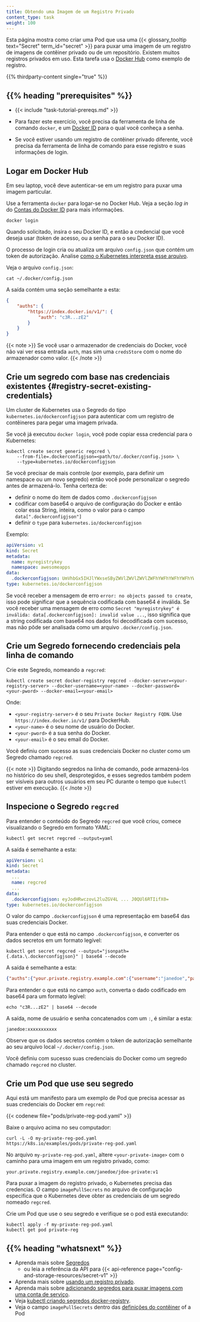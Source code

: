 ```yaml
---
title: Obtendo uma Imagem de um Registro Privado
content_type: task
weight: 100
---
```


<!-- overview -->

Esta página mostra como criar uma Pod que usa uma 
{{< glossary_tooltip text="Secret" term_id="secret" >}} para puxar uma imagem
de um registro de imagens de contêiner privado ou de um repositório. Existem muitos registros privados em uso. 
Esta tarefa usa o [Docker Hub](https://www.docker.com/products/docker-hub)
como exemplo de registro.

{{% thirdparty-content single="true" %}}

## {{% heading "prerequisites" %}}

* {{< include "task-tutorial-prereqs.md" >}}

* Para fazer este exercício, você precisa da ferramenta de linha de comando `docker`, e um
  [Docker ID](https://docs.docker.com/docker-id/) para o qual você conheça a senha.
* Se você estiver usando um registro de contêiner privado diferente, você precisa da 
ferramenta de linha de comando para esse registro e suas informações de login. 

<!-- steps -->

## Logar em Docker Hub

Em seu laptop, você deve autenticar-se em um registro para puxar uma imagem particular.

Use a ferramenta `docker` para logar-se no Docker Hub. Veja a seção _log in_ do
[Contas do Docker ID](https://docs.docker.com/docker-id/#log-in) para mais informações.

```shell
docker login
```

Quando solicitado, insira o seu Docker ID, e então a credencial que você deseja usar (token de acesso,
ou a senha para o seu Docker ID).

O processo de login cria ou atualiza um arquivo `config.json` que contém um token de autorização. Analise [como o Kubernetes interpreta esse arquivo](/docs/concepts/containers/images#config-json). 

Veja o arquivo `config.json`:

```shell
cat ~/.docker/config.json
```

A saída contém uma seção semelhante a esta:

```json
{
    "auths": {
        "https://index.docker.io/v1/": {
            "auth": "c3R...zE2"
        }
    }
}
```

{{< note >}}
Se você usar o armazenador de credenciais do Docker, você não vai ver essa entrada `auth`, mas sim uma `credsStore` com o nome do armazenador como valor.
{{< /note >}}

## Crie um segredo com base nas credenciais existentes {#registry-secret-existing-credentials}

Um cluster de Kubernetes usa o Segredo do tipo `kubernetes.io/dockerconfigjson` para autenticar com um registro de contêineres
para pegar uma imagem privada.

Se você já executou `docker login`, você pode copiar
essa credencial para o Kubernetes:

```shell
kubectl create secret generic regcred \
    --from-file=.dockerconfigjson=<path/to/.docker/config.json> \
    --type=kubernetes.io/dockerconfigjson
```

Se você precisar de mais controle (por exemplo, para definir um namespace ou um novo
segredo) então você pode personalizar o segredo antes de armazená-lo.
Tenha certeza de:

- definir o nome do item de dados como `.dockerconfigjson`
- codificar com base64 o arquivo de configuração do Docker e então colar essa String, inteira, 
como o valor para o campo `data[".dockerconfigjson"]`
- definir o `type` para `kubernetes.io/dockerconfigjson`

Exemplo:

```yaml
apiVersion: v1
kind: Secret
metadata:
  name: myregistrykey
  namespace: awesomeapps
data:
  .dockerconfigjson: UmVhbGx5IHJlYWxseSByZWVlZWVlZWVlZWFhYWFhYWFhYWFhYWFhYWFhYWFhYWFhYWFhYWxsbGxsbGxsbGxsbGxsbGxsbGxsbGxsbGxsbGxsbGx5eXl5eXl5eXl5eXl5eXl5eXl5eSBsbGxsbGxsbGxsbGxsbG9vb29vb29vb29vb29vb29vb29vb29vb29vb25ubm5ubm5ubm5ubm5ubm5ubm5ubm5ubmdnZ2dnZ2dnZ2dnZ2dnZ2dnZ2cgYXV0aCBrZXlzCg==
type: kubernetes.io/dockerconfigjson
```

Se você receber a mensagem de erro `error: no objects passed to create`, isso pode significar que a sequência codificada com base64 é inválida.
Se você receber uma mensagem de erro como `Secret "myregistrykey" é inválida: data[.dockerconfigjson]: invalid value ...`, isso significa
que a string codificada com base64 nos dados foi decodificada com sucesso, mas não pôde ser analisada como um arquivo `.docker/config.json`.

## Crie um Segredo fornecendo credenciais pela linha de comando

Crie este Segredo, nomeando a `regcred`:

```shell
kubectl create secret docker-registry regcred --docker-server=<your-registry-server> --docker-username=<your-name> --docker-password=<your-pword> --docker-email=<your-email>
```

Onde:

* `<your-registry-server>` é o seu `Private Docker Registry FQDN`.
  Use `https://index.docker.io/v1/` para DockerHub.
* `<your-name>` é o seu nome de usuário do Docker.
* `<your-pword>` é a sua senha do Docker.
* `<your-email>` é o seu email do Docker.

Você definiu com sucesso as suas credenciais Docker no cluster como um Segredo chamado `regcred`.

{{< note >}}
Digitando segredos na linha de comando, pode armazená-los no histórico do seu shell, desprotegidos, e
esses segredos também podem ser visíveis para outros usuários em seu PC durante o tempo que `kubectl` estiver em execução.
{{< /note >}}


## Inspecione o Segredo `regcred`

Para entender o conteúdo do Segredo `regcred` que você criou, comece visualizando o Segredo em formato YAML:

```shell
kubectl get secret regcred --output=yaml
```

A saída é semelhante a esta:

```yaml
apiVersion: v1
kind: Secret
metadata:
  ...
  name: regcred
  ...
data:
  .dockerconfigjson: eyJodHRwczovL2luZGV4L ... J0QUl6RTIifX0=
type: kubernetes.io/dockerconfigjson
```

O valor do campo `.dockerconfigjson` é uma representação em base64 das suas credenciais Docker.

Para entender o que está no campo `.dockerconfigjson`, e converter os dados secretos em um
formato legível:

```shell
kubectl get secret regcred --output="jsonpath={.data.\.dockerconfigjson}" | base64 --decode
```

A saída é semelhante a esta:

```json
{"auths":{"your.private.registry.example.com":{"username":"janedoe","password":"xxxxxxxxxxx","email":"jdoe@example.com","auth":"c3R...zE2"}}}
```

Para entender o que está no campo `auth`, converta o dado codificado em base64 para um formato legível:

```shell
echo "c3R...zE2" | base64 --decode
```

A saída, nome de usuário e senha concatenados com um `:`, é similar a esta:

```none
janedoe:xxxxxxxxxxx
```

Observe que os dados secretos contém o token de autorização semelhante ao seu arquivo local `~/.docker/config.json`.

Você definiu com sucesso suas credenciais do Docker como um segredo chamado `regcred` no cluster.

## Crie um Pod que use seu segredo

Aqui está um manifesto para um exemplo de Pod que precisa acessar as suas credenciais do Docker em `regcred`:

{{< codenew file="pods/private-reg-pod.yaml" >}}

Baixe o arquivo acima no seu computador:

```shell
curl -L -O my-private-reg-pod.yaml https://k8s.io/examples/pods/private-reg-pod.yaml
```

No arquivo `my-private-reg-pod.yaml`, altere `<your-private-image>` com o caminho para uma imagem em um registro privado, como:

```none
your.private.registry.example.com/janedoe/jdoe-private:v1
```

Para puxar a imagem do registro privado, o Kubernetes precisa das credencias.
O campo `imagePullSecrets` no arquivo de configuração especifica que
o Kubernetes deve obter as credenciais de um segredo nomeado `regcred`.

Crie um Pod que use o seu segredo e verifique se o pod está executando:

```shell
kubectl apply -f my-private-reg-pod.yaml
kubectl get pod private-reg
```

## {{% heading "whatsnext" %}}

* Aprenda mais sobre [Segredos](/docs/concepts/configuration/secret/)
  * ou leia a referência da API para {{< api-reference page="config-and-storage-resources/secret-v1" >}}
* Aprenda mais sobre [usando um registro privado](/docs/concepts/containers/images/#using-a-private-registry).
* Aprenda mais sobre [adicionando segredos para puxar imagens com uma conta de serviço](/docs/tasks/configure-pod-container/configure-service-account/#add-imagepullsecrets-to-a-service-account).
* Veja [kubectl criando segredos docker-registry](/docs/reference/generated/kubectl/kubectl-commands/#-em-secret-docker-registry-em-).
* Veja o campo `imagePullSecrets` dentro das [definições do contêiner](/docs/reference/kubernetes-api/workload-resources/pod-v1/#containers) of a Pod
